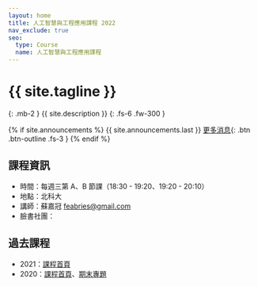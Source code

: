 ```yaml
---
layout: home
title: 人工智慧與工程應用課程 2022
nav_exclude: true
seo:
  type: Course
  name: 人工智慧與工程應用課程
---
```


# {{ site.tagline }}
{: .mb-2 }
{{ site.description }}
{: .fs-6 .fw-300 }

{% if site.announcements %}
{{ site.announcements.last }}
[更多消息](announcements.md){: .btn .btn-outline .fs-3 }
{% endif %}

## 課程資訊

- 時間：每週三第 A、B 節課（18:30 - 19:20、19:20 - 20:10）
- 地點：北科大
- 講師：蘇嘉冠 feabries@gmail.com
- 臉書社團：

## 過去課程

- 2021：[課程首頁](https://aintut.github.io/2021/)
- 2020：[課程首頁](https://sites.google.com/view/2020aintut/)、[期末專題](https://hackmd.io/HbOStYCGR2atnyOyNzmo4w)
